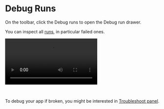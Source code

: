 # Debug Runs

On the toolbar, click the Debug runs to open the Debug run drawer.

You can inspect all [runs](../core_concepts/5_monitor_past_and_future_runs/index.mdx), in particular failed ones.

<video
	className="border-2 rounded-lg object-cover w-full h-full dark:border-gray-800"
	controls
    autoPlay
	src="/videos/debug_app.mp4"
/>

<br/>

To debug your app if broken, you might be interested in [Troubleshoot panel](./3_troubleshoot_panel/index.mdx).